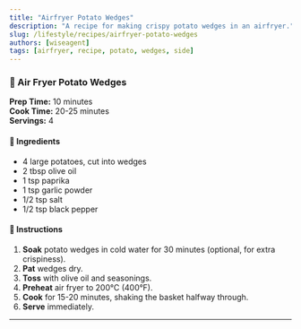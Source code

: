 ```yaml
---
title: "Airfryer Potato Wedges"
description: "A recipe for making crispy potato wedges in an airfryer."
slug: /lifestyle/recipes/airfryer-potato-wedges
authors: [wiseagent]
tags: [airfryer, recipe, potato, wedges, side]
---
```

### 🍟 Air Fryer Potato Wedges

**Prep Time:** 10 minutes  
**Cook Time:** 20-25 minutes  
**Servings:** 4

#### 🧂 Ingredients
- 4 large potatoes, cut into wedges
- 2 tbsp olive oil
- 1 tsp paprika
- 1 tsp garlic powder
- 1/2 tsp salt
- 1/2 tsp black pepper

#### 🔪 Instructions
1. **Soak** potato wedges in cold water for 30 minutes (optional, for extra crispiness).
2. **Pat** wedges dry.
3. **Toss** with olive oil and seasonings.
4. **Preheat** air fryer to 200°C (400°F).
5. **Cook** for 15-20 minutes, shaking the basket halfway through.
6. **Serve** immediately.

---